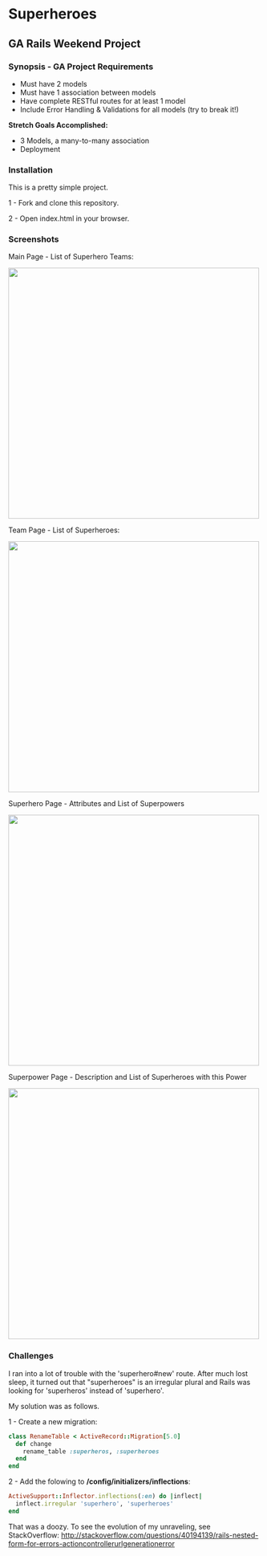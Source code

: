 # Superheroes

## GA Rails Weekend Project

### Synopsis - GA Project Requirements

- Must have 2 models
- Must have 1 association between models
- Have complete RESTful routes for at least 1 model
- Include Error Handling & Validations for all models (try to break it!)

**Stretch Goals Accomplished:**
- 3 Models, a many-to-many association
- Deployment

### Installation

This is a pretty simple project. 

1 - Fork and clone this repository.

2 - Open index.html in your browser.

### Screenshots
Main Page - List of Superhero Teams:

<img src='http://i.imgur.com/JYF0mJL.png' height='500px'>

Team Page - List of Superheroes:

<img src='http://i.imgur.com/t0t4Jox.png' height='500px'>

Superhero Page - Attributes and List of Superpowers

<img src='http://i.imgur.com/Zd0S1Rv.png' height='500px'>

Superpower Page - Description and List of Superheroes with this Power

<img src='http://i.imgur.com/d3C7jVS.png' height='500px'>

### Challenges

I ran into a lot of trouble with the 'superhero#new' route. After much lost sleep, it turned out that "superheroes" is an irregular plural and Rails was looking for 'superheros' instead of 'superhero'.

My solution was as follows.

1 - Create a new migration:

```ruby
class RenameTable < ActiveRecord::Migration[5.0]
  def change
    rename_table :superheros, :superheroes
  end
end
```

2 - Add the folowing to **/config/initializers/inflections**:

```ruby
ActiveSupport::Inflector.inflections(:en) do |inflect|
  inflect.irregular 'superhero', 'superheroes'
end
```

That was a doozy. To see the evolution of my unraveling, see StackOverflow: 
http://stackoverflow.com/questions/40194139/rails-nested-form-for-errors-actioncontrollerurlgenerationerror
